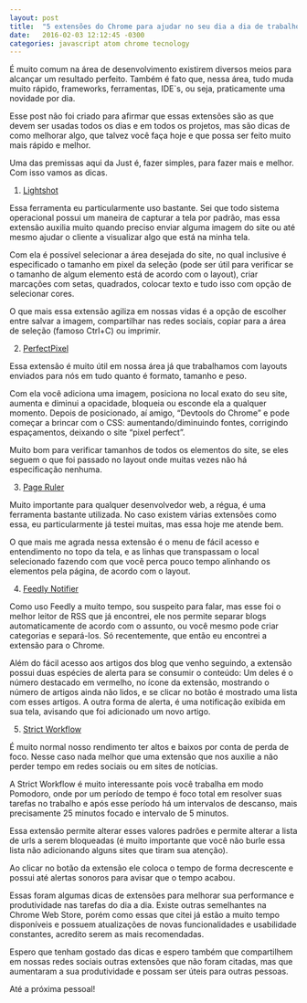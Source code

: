 ```yaml
---
layout: post
title:  "5 extensões do Chrome para ajudar no seu dia a dia de trabalho"
date:   2016-02-03 12:12:45 -0300
categories: javascript atom chrome tecnology
---
```

É muito comum na área de desenvolvimento existirem diversos meios para alcançar um resultado perfeito. Também é fato que, nessa área, tudo muda muito rápido, frameworks, ferramentas, IDE`s, ou seja, praticamente uma novidade por dia.

Esse post não foi criado para afirmar que essas extensões são as que devem ser usadas todos os dias e em todos os projetos, mas são dicas de como melhorar algo, que talvez você faça hoje e que possa ser feito muito mais rápido e melhor.

 Uma das premissas aqui da Just é, fazer simples, para fazer mais e melhor. Com isso vamos as dicas.

1. [Lightshot](https://chrome.google.com/webstore/detail/lightshot-screenshot-tool/mbniclmhobmnbdlbpiphghaielnnpgdp?hl=pt-BR)

Essa ferramenta eu particularmente uso bastante. Sei que todo sistema operacional possui um maneira de capturar a tela por padrão, mas essa extensão auxilia muito quando preciso enviar alguma imagem do site ou até mesmo ajudar o cliente a visualizar algo que está na minha tela.

Com ela é possível selecionar a área desejada do site, no qual inclusive é especificado o tamanho em pixel da seleção (pode ser útil para verificar se o tamanho de algum elemento está de acordo com o layout), criar marcações com setas, quadrados, colocar texto e tudo isso com opção de selecionar cores.

O que mais essa extensão agiliza em nossas vidas é a opção de escolher entre salvar a imagem, compartilhar nas redes sociais, copiar para a área de seleção (famoso Ctrl+C) ou imprimir.


2. [PerfectPixel](https://chrome.google.com/webstore/detail/perfectpixel-by-welldonec/dkaagdgjmgdmbnecmcefdhjekcoceebi?hl=pt-BR)

Essa extensão é muito útil em nossa área já que trabalhamos com layouts enviados para nós em tudo quanto é formato, tamanho e peso.

Com ela você adiciona uma imagem, posiciona no local exato do seu site, aumenta e diminui a opacidade, bloqueia ou esconde ela a qualquer momento. Depois de posicionado, aí amigo, “Devtools do Chrome” e pode começar a brincar com o CSS: aumentando/diminuindo fontes, corrigindo espaçamentos, deixando o site “pixel perfect”.

Muito bom para verificar tamanhos de todos os elementos do site, se eles seguem o que foi passado no layout onde muitas vezes não há especificação nenhuma.


3. [Page Ruler](https://chrome.google.com/webstore/detail/page-ruler/jlpkojjdgbllmedoapgfodplfhcbnbpn?hl=pt-BR)

Muito importante para qualquer desenvolvedor web, a régua, é uma ferramenta bastante utilizada. No caso existem várias extensões como essa, eu particularmente já testei muitas, mas essa hoje me atende bem.

O que mais me agrada nessa extensão é o menu de fácil acesso e entendimento no topo da tela, e as linhas que transpassam o local selecionado fazendo com que você perca pouco tempo alinhando os elementos pela página, de acordo com o layout.


4. [Feedly Notifier](https://chrome.google.com/webstore/detail/feedly-notifier/egikgfbhipinieabdmcpigejkaomgjgb)

Como uso Feedly a muito tempo, sou suspeito para falar, mas esse foi o melhor leitor de RSS que já encontrei, ele nos permite separar blogs automaticamente de acordo com o assunto, ou você mesmo pode criar categorias e separá-los. Só recentemente, que então eu encontrei a extensão para o Chrome.

Além do fácil acesso aos artigos dos blog que venho seguindo, a extensão possui duas espécies de alerta para se consumir o conteúdo: Um deles é o número destacado em vermelho, no ícone da extensão, mostrando o número de artigos ainda não lidos, e se clicar no botão é mostrado uma lista com esses artigos. A outra forma de alerta, é uma notificação exibida em sua tela, avisando que foi adicionado um novo artigo.

 5. [Strict Workflow](https://chrome.google.com/webstore/detail/strict-workflow/cgmnfnmlficgeijcalkgnnkigkefkbhd?hl=pt-BR)

É muito normal nosso rendimento ter altos e baixos por conta de perda de foco. Nesse caso nada melhor que uma extensão  que nos auxilie a não perder tempo em redes sociais ou em sites de notícias.

A Strict Workflow é muito interessante pois você trabalha em modo Pomodoro, onde por um período de tempo é foco total em resolver suas tarefas no trabalho e após esse período há um intervalos de descanso, mais precisamente 25 minutos focado e intervalo de 5 minutos.

Essa extensão permite alterar esses valores padrões e permite alterar a lista de urls a serem bloqueadas (é muito importante que você não burle essa lista não adicionando alguns sites que tiram sua atenção).

Ao clicar no botão da extensão ele coloca o tempo de forma decrescente e possui até alertas sonoros para avisar que o tempo acabou.


Essas foram algumas dicas de extensões para melhorar sua performance e produtividade nas tarefas do dia a dia. Existe outras semelhantes na Chrome Web Store, porém como essas que citei já estão a muito tempo disponíveis e possuem atualizações de novas funcionalidades e usabilidade constantes, acredito serem as mais recomendadas.

Espero que tenham gostado das dicas e espero também que compartilhem em nossas redes sociais outras extensões que não foram citadas, mas que aumentaram a sua produtividade e possam ser úteis para outras pessoas.

Até a próxima pessoal!
